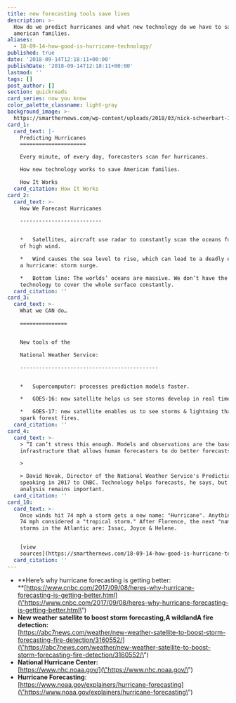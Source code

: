 ```yaml
---
title: new forecasting tools save lives
description: >-
  How do we predict hurricanes and what new technology do we have to save
  american families.
aliases:
  - 18-09-14-how-good-is-hurricane-technology/
published: true
date: '2018-09-14T12:18:11+00:00'
publishDate: '2018-09-14T12:18:11+00:00'
lastmod: ''
tags: []
post_author: []
section: quickreads
card_series: now you know
color_palette_classname: light-gray
background_image: >-
  https://smarthernews.com/wp-content/uploads/2018/03/nick-scheerbart-15637-unsplash-scaled.jpg
card_1:
  card_text: |-
    Predicting Hurricanes
    =====================

    Every minute, of every day, forecasters scan for hurricanes.

    How new technology works to save American families.

    How It Works
  card_citation: How It Works
card_2:
  card_text: >-
    How We Forecast Hurricanes

    --------------------------


    *   Satellites, aircraft use radar to constantly scan the oceans for areas
    of high wind.

    *   Wind causes the sea level to rise, which can lead to a deadly effect of
    a hurricane: storm surge.

    *   Bottom line: The worlds’ oceans are massive. We don’t have the
    technology to cover the whole surface constantly.
  card_citation: ''
card_3:
  card_text: >-
    What we CAN do…

    ===============


    New tools of the  

    National Weather Service:

    --------------------------------------------


    *   Supercomputer: processes prediction models faster.

    *   GOES-16: new satellite helps us see storms develop in real time.

    *   GOES-17: new satellite enables us to see storms & lightning that can
    spark forest fires.
  card_citation: ''
card_4:
  card_text: >-
    > “I can’t stress this enough. Models and observations are the base
    infrastructure that allows human forecasters to do better forecasts.”

    > 

    > David Novak, Director of the National Weather Service's Prediction Center,
    speaking in 2017 to CNBC. Technology helps forecasts, he says, but the human
    analysis remains important.
  card_citation: ''
card_10:
  card_text: >-
    Once winds hit 74 mph a storm gets a new name: "Hurricane". Anything below
    74 mph considered a "tropical storm." After Florence, the next "named"
    storms in the Atlantic are: Issac, Joyce & Helene.


    [view
    sources](https://smarthernews.com/18-09-14-how-good-is-hurricane-technology/)
  card_citation: ''
---
```

*   **Here’s why hurricane forecasting is getting better:  
    **[https://www.cnbc.com/2017/09/08/heres-why-hurricane-forecasting-is-getting-better.html](\"https://www.cnbc.com/2017/09/08/heres-why-hurricane-forecasting-is-getting-better.html\")
*   **New weather satellite to boost storm forecasting,A wildlandA fire detection:**  
    [https://abc7news.com/weather/new-weather-satellite-to-boost-storm-forecasting-fire-detection/3160552/](\"https://abc7news.com/weather/new-weather-satellite-to-boost-storm-forecasting-fire-detection/3160552/\")
*   **National Hurricane Center:**  
    [https://www.nhc.noaa.gov/](\"https://www.nhc.noaa.gov/\")
*   **Hurricane Forecasting**:  
    [https://www.noaa.gov/explainers/hurricane-forecasting](\"https://www.noaa.gov/explainers/hurricane-forecasting\")